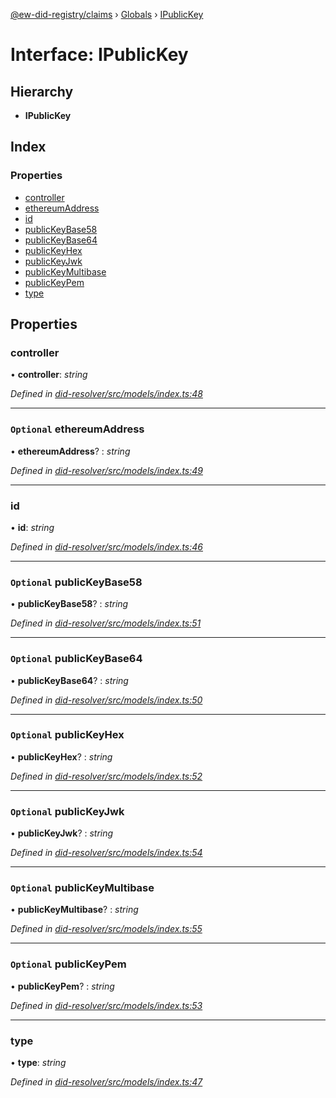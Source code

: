 [@ew-did-registry/claims](../README.md) › [Globals](../globals.md) › [IPublicKey](ipublickey.md)

# Interface: IPublicKey

## Hierarchy

* **IPublicKey**

## Index

### Properties

* [controller](ipublickey.md#controller)
* [ethereumAddress](ipublickey.md#optional-ethereumaddress)
* [id](ipublickey.md#id)
* [publicKeyBase58](ipublickey.md#optional-publickeybase58)
* [publicKeyBase64](ipublickey.md#optional-publickeybase64)
* [publicKeyHex](ipublickey.md#optional-publickeyhex)
* [publicKeyJwk](ipublickey.md#optional-publickeyjwk)
* [publicKeyMultibase](ipublickey.md#optional-publickeymultibase)
* [publicKeyPem](ipublickey.md#optional-publickeypem)
* [type](ipublickey.md#type)

## Properties

###  controller

• **controller**: *string*

*Defined in [did-resolver/src/models/index.ts:48](https://github.com/energywebfoundation/ew-did-registry/blob/ac13f0a/packages/did-resolver/src/models/index.ts#L48)*

___

### `Optional` ethereumAddress

• **ethereumAddress**? : *string*

*Defined in [did-resolver/src/models/index.ts:49](https://github.com/energywebfoundation/ew-did-registry/blob/ac13f0a/packages/did-resolver/src/models/index.ts#L49)*

___

###  id

• **id**: *string*

*Defined in [did-resolver/src/models/index.ts:46](https://github.com/energywebfoundation/ew-did-registry/blob/ac13f0a/packages/did-resolver/src/models/index.ts#L46)*

___

### `Optional` publicKeyBase58

• **publicKeyBase58**? : *string*

*Defined in [did-resolver/src/models/index.ts:51](https://github.com/energywebfoundation/ew-did-registry/blob/ac13f0a/packages/did-resolver/src/models/index.ts#L51)*

___

### `Optional` publicKeyBase64

• **publicKeyBase64**? : *string*

*Defined in [did-resolver/src/models/index.ts:50](https://github.com/energywebfoundation/ew-did-registry/blob/ac13f0a/packages/did-resolver/src/models/index.ts#L50)*

___

### `Optional` publicKeyHex

• **publicKeyHex**? : *string*

*Defined in [did-resolver/src/models/index.ts:52](https://github.com/energywebfoundation/ew-did-registry/blob/ac13f0a/packages/did-resolver/src/models/index.ts#L52)*

___

### `Optional` publicKeyJwk

• **publicKeyJwk**? : *string*

*Defined in [did-resolver/src/models/index.ts:54](https://github.com/energywebfoundation/ew-did-registry/blob/ac13f0a/packages/did-resolver/src/models/index.ts#L54)*

___

### `Optional` publicKeyMultibase

• **publicKeyMultibase**? : *string*

*Defined in [did-resolver/src/models/index.ts:55](https://github.com/energywebfoundation/ew-did-registry/blob/ac13f0a/packages/did-resolver/src/models/index.ts#L55)*

___

### `Optional` publicKeyPem

• **publicKeyPem**? : *string*

*Defined in [did-resolver/src/models/index.ts:53](https://github.com/energywebfoundation/ew-did-registry/blob/ac13f0a/packages/did-resolver/src/models/index.ts#L53)*

___

###  type

• **type**: *string*

*Defined in [did-resolver/src/models/index.ts:47](https://github.com/energywebfoundation/ew-did-registry/blob/ac13f0a/packages/did-resolver/src/models/index.ts#L47)*
